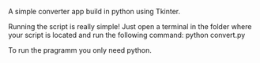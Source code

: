 A simple converter app build in python using Tkinter.

Running the script is really simple! Just open a terminal in the folder where your script is located and run the following command: python convert.py

To run the pragramm you only need python.